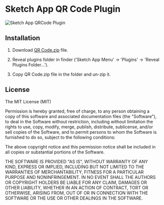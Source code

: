 Sketch App QR Code Plugin
=============

![Sketch App QRCode Plugin](http://turbobabr.github.io/sketch-qrcode/images/sketch_qrcode_snapshot.png)

## Installation

1. Download [QR Code.zip](https://github.com/turbobabr/sketch-qrcode/raw/master/distr/QR%20Code.zip) file.

2. Reveal plugins folder in finder ('Sketch App Menu' -> 'Plugins' -> 'Reveal Plugins Folder...').

3. Copy QR Code.zip file in the folder and un-zip it.


## License

The MIT License (MIT)

Permission is hereby granted, free of charge, to any person obtaining a copy of this software and associated documentation files (the "Software"), to deal in the Software without restriction, including without limitation the rights to use, copy, modify, merge, publish, distribute, sublicense, and/or sell copies of the Software, and to permit persons to whom the Software is furnished to do so, subject to the following conditions:

The above copyright notice and this permission notice shall be included in all copies or substantial portions of the Software.

THE SOFTWARE IS PROVIDED "AS IS", WITHOUT WARRANTY OF ANY KIND, EXPRESS OR IMPLIED, INCLUDING BUT NOT LIMITED TO THE WARRANTIES OF MERCHANTABILITY, FITNESS FOR A PARTICULAR PURPOSE AND NONINFRINGEMENT. IN NO EVENT SHALL THE AUTHORS OR COPYRIGHT HOLDERS BE LIABLE FOR ANY CLAIM, DAMAGES OR OTHER LIABILITY, WHETHER IN AN ACTION OF CONTRACT, TORT OR OTHERWISE, ARISING FROM, OUT OF OR IN CONNECTION WITH THE SOFTWARE OR THE USE OR OTHER DEALINGS IN THE SOFTWARE.